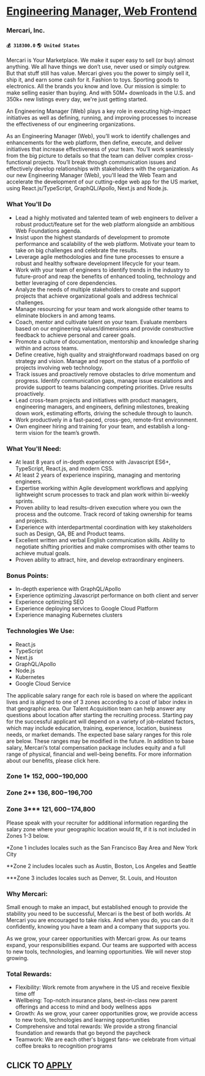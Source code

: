 # [Engineering Manager, Web Frontend](https://www.remotewlb.com/apply/engineering-manager-web-frontend)  
### Mercari, Inc.  
#### `💰 318300.0` `🌎 United States`  

Mercari is Your Marketplace. We make it super easy to sell (or buy) almost anything. We all have things we don’t use, never used or simply outgrew. But that stuff still has value. Mercari gives you the power to simply sell it, ship it, and earn some cash for it. Fashion to toys. Sporting goods to electronics. All the brands you know and love. Our mission is simple: to make selling easier than buying. And with 50M+ downloads in the U.S. and 350k+ new listings every day, we're just getting started.

An Engineering Manager (Web) plays a key role in executing high-impact initiatives as well as defining, running, and improving processes to increase the effectiveness of our engineering organizations.

As an Engineering Manager (Web), you’ll work to identify challenges and enhancements for the web platform, then define, execute, and deliver initiatives that increase effectiveness of your team. You’ll work seamlessly from the big picture to details so that the team can deliver complex cross-functional projects. You’ll break through communication issues and effectively develop relationships with stakeholders with the organization. As our new Engineering Manager (Web), you'll lead the Web Team and accelerate the development of our cutting-edge web app for the US market, using React.js/TypeScript, GraphQL/Apollo, Next.js and Node.js.

### What You'll Do

  * Lead a highly motivated and talented team of web engineers to deliver a robust product/feature set for the web platform alongside an ambitious Web Foundations agenda.
  * Insist upon the highest standards of development to promote performance and scalability of the web platform. Motivate your team to take on big challenges and celebrate the results.
  * Leverage agile methodologies and fine tune processes to ensure a robust and healthy software development lifecycle for your team. 
  * Work with your team of engineers to identify trends in the industry to future-proof and reap the benefits of enhanced tooling, technology and better leveraging of core dependencies.
  * Analyze the needs of multiple stakeholders to create and support projects that achieve organizational goals and address technical challenges.
  * Manage resourcing for your team and work alongside other teams to eliminate blockers in and among teams.
  * Coach, mentor and cultivate talent on your team. Evaluate members based on our engineering values/dimensions and provide constructive feedback to achieve personal and career goals.
  * Promote a culture of documentation, mentorship and knowledge sharing within and across teams.
  * Define creative, high quality and straightforward roadmaps based on org strategy and vision. Manage and report on the status of a portfolio of projects involving web technology.
  * Track issues and proactively remove obstacles to drive momentum and progress. Identify communication gaps, manage issue escalations and provide support to teams balancing competing priorities. Drive results proactively.
  * Lead cross-team projects and initiatives with product managers, engineering managers, and engineers, defining milestones, breaking down work, estimating efforts, driving the schedule through to launch.
  * Work productively in a fast-paced, cross-geo, remote-first environment.
  * Own engineer hiring and training for your team, and establish a long-term vision for the team’s growth.

### What You'll Need:

  * At least 8 years of in-depth experience with Javascript ES6+, TypeScript, React.js, and modern CSS.
  * At least 2 years of experience inspiring, managing and mentoring engineers.
  * Expertise working within Agile development workflows and applying lightweight scrum processes to track and plan work within bi-weekly sprints.
  * Proven ability to lead results-driven execution where you own the process and the outcome. Track record of taking ownership for teams and projects.
  * Experience with interdepartmental coordination with key stakeholders such as Design, QA, BE and Product teams.
  * Excellent written and verbal English communication skills. Ability to negotiate shifting priorities and make compromises with other teams to achieve mutual goals.
  * Proven ability to attract, hire, and develop extraordinary engineers.

### Bonus Points:

  * In-depth experience with GraphQL/Apollo
  * Experience optimizing Javascript performance on both client and server
  * Experience optimizing SEO
  * Experience deploying services to Google Cloud Platform
  * Experience managing Kubernetes clusters

### Technologies We Use:

  * React.js
  * TypeScript
  * Next.js
  * GraphQL/Apollo
  * Node.js
  * Kubernetes
  * Google Cloud Service

The applicable salary range for each role is based on where the applicant lives and is aligned to one of 3 zones according to a cost of labor index in that geographic area. Our Talent Acquisition team can help answer any questions about location after starting the recruiting process. Starting pay for the successful applicant will depend on a variety of job-related factors, which may include education, training, experience, location, business needs, or market demands. The expected base salary ranges for this role are below. These ranges may be modified in the future. In addition to base salary, Mercari’s total compensation package includes equity and a full range of physical, financial and well-being benefits. For more information about our benefits, please click here.

### Zone 1* $152,000-$190,000

### Zone 2** $136,800-$196,700

### Zone 3*** $121,600-$174,800

Please speak with your recruiter for additional information regarding the salary zone where your geographic location would fit, if it is not included in Zones 1-3 below.

*Zone 1 includes locales such as the San Francisco Bay Area and New York City

**Zone 2 includes locales such as Austin, Boston, Los Angeles and Seattle

***Zone 3 includes locales such as Denver, St. Louis, and Houston

### Why Mercari:

Small enough to make an impact, but established enough to provide the stability you need to be successful, Mercari is the best of both worlds. At Mercari you are encouraged to take risks. And when you do, you can do it confidently, knowing you have a team and a company that supports you.

As we grow, your career opportunities with Mercari grow. As our teams expand, your responsibilities expand. Our teams are supported with access to new tools, technologies, and learning opportunities. We will never stop growing.

### Total Rewards:

  * Flexibility: Work remote from anywhere in the US and receive flexible time off 
  * Wellbeing: Top-notch insurance plans, best-in-class new parent offerings and access to mind and body wellness apps
  * Growth: As we grow, your career opportunities grow, we provide access to new tools, technologies and learning opportunities
  * Comprehensive and total rewards: We provide a strong financial foundation and rewards that go beyond the paycheck
  * Teamwork: We are each other's biggest fans- we celebrate from virtual coffee breaks to recognition programs

  
## CLICK TO [APPLY](https://www.remotewlb.com/apply/engineering-manager-web-frontend)

